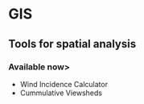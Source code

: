 # GIS
## Tools for spatial analysis
### Available now>
* Wind Incidence Calculator
* Cummulative Viewsheds
